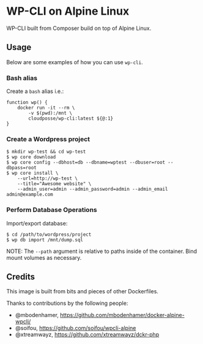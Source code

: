 # WP-CLI on Alpine Linux

WP-CLI built from Composer build on top of Alpine Linux.

## Usage

Below are some examples of how you can use `wp-cli`.

### Bash alias

Create a `bash` alias i.e.:

```shell
function wp() {
    docker run -it --rm \
        -v $(pwd):/mnt \
        cloudposse/wp-cli:latest ${@:1}
}
```

### Create a Wordpress project

```shell
$ mkdir wp-test && cd wp-test
$ wp core download
$ wp core config --dbhost=db --dbname=wptest --dbuser=root --dbpass=root
$ wp core install \
    --url=http://wp-test \
    --title="Awesome website" \
    --admin_user=admin --admin_password=admin --admin_email admin@example.com
```

### Perform Database Operations

Import/export database:
```shell
$ cd /path/to/wordpress/project
$ wp db import /mnt/dump.sql
```

NOTE: The `--path` argument is relative to paths inside of the container. Bind mount volumes as necessary.


## Credits

This image is built from bits and pieces of other Dockerfiles. 

Thanks to contributions by the following people:
- @mbodenhamer, https://github.com/mbodenhamer/docker-alpine-wpcli/
- @soifou, https://github.com/soifou/wpcli-alpine
- @xtreamwayz, https://github.com/xtreamwayz/dckr-php
